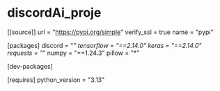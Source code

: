 # discordAi_proje
[[source]]
url = "https://pypi.org/simple"
verify_ssl = true
name = "pypi"

[packages]
discord = "*"
tensorflow = "==2.14.0"
keras = "==2.14.0"
requests = "*"
numpy = "==1.24.3"
pillow = "*"

[dev-packages]

[requires]
python_version = "3.13"
